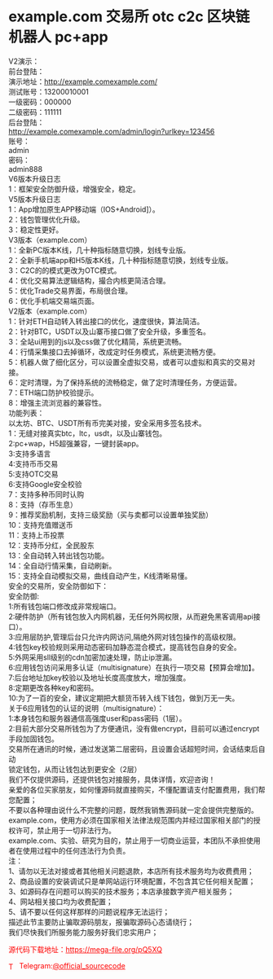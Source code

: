 # example.com 交易所 otc c2c 区块链 机器人 pc+app

V2演示：<br>前台登陆：<br>演示地址：http://example.comexample.com/<br>测试账号：13200010001<br>一级密码：000000<br>二级密码：111111<br>后台登陆：<br>http://example.comexample.com/admin/login?urlkey=123456<br>账号：<br>admin<br>密码：<br>admin888<br>V6版本升级日志<br>1：框架安全防御升级，增强安全，稳定。<br>V5版本升级日志<br>1：App增加原生APP移动端（IOS+Android]）。<br>2：钱包管理优化升级。<br>3：稳定性更好。<br>V3版本（example.com）<br>1：全新PC版本K线，几十种指标随意切换，划线专业版。<br>2：全新手机端app和H5版本K线，几十种指标随意切换，划线专业版。<br>3：C2C的的模式更改为OTC模式。<br>4：优化交易算法逻辑结构，撮合内核更简洁合理。<br>5：优化Trade交易界面，布局很合理。<br>6：优化手机端交易端页面。<br>V2版本（example.com）<br>1：针对ETH自动转入转出接口的优化，速度很快，算法简洁。<br>2：针对BTC，USDT以及山寨币接口做了安全升级，多重签名。<br>3：全站ui用到的js以及css做了优化精简，系统更流畅。<br>4：行情采集接口去掉循环，改成定时任务模式，系统更流畅方便。<br>5：机器人做了细化区分，可以设置全虚拟交易，或者可以虚拟和真实的交易对接。<br>6：定时清理，为了保持系统的流畅稳定，做了定时清理任务，方便运营。<br>7：ETH端口防护校验提示。<br>8：增强主流浏览器的兼容性。<br>功能列表：<br>以太坊、BTC、USDT所有币完美对接，安全采用多签名技术。<br>1：无缝对接真实btc，ltc，usdt，以及山寨钱包。<br>2:pc+wap，H5超强兼容，一键封装app。<br>3:支持多语言<br>4:支持币币交易<br>5:支持OTC交易<br>6:支持Google安全校验<br>7：支持多种币同时认购<br>8：支持（存币生息）<br>9：推荐奖励机制，支持三级奖励（买与卖都可以设置单独奖励）<br>10：支持充值赠送币<br>11：支持上币投票<br>12：支持币分红，全民股东<br>13：全自动转入转出钱包功能。<br>14：全自动行情采集，自动刷新。<br>15：支持全自动模拟交易，曲线自动产生，K线清晰易懂。<br>安全的交易所，安全防御如下：<br>安全防御:<br>1:所有钱包端口修改成非常规端口。<br>2:硬件防护（所有钱包放入内网机器，无任何外网权限，从而避免黑客调用api接口）。<br>3:应用层防护,管理后台只允许内网访问,隔绝外网对钱包操作的高级权限。<br>4:钱包key校验规则采用动态密码加静态混合模式，提高钱包自身的安全。<br>5:外网采用sll级别的cdn加密加速处理，防止ip泄漏。<br>6:应用钱包访问采用多认证（multisignature）在执行一项交易【预算会增加】。<br>7:后台地址加key校验以及地址长度高度放大，增加强度。<br>8:定期更改各种key和密码。<br>10:为了一百的安全，建议定期把大额货币转入线下钱包，做到万无一失。<br>关于6应用钱包的认证的说明（multisignature）：<br>1:本身钱包和服务器通信高强度user和pass密码（1层）。<br>2:目前大部分交易所钱包为了方便通讯，没有做encrypt，目前可以通过encrypt手段加固钱包。<br>交易所在通讯的时候，通过发送第二层密码，且设置会话超短时间，会话结束后自动<br>锁定钱包，从而让钱包达到更安全（2层）<br>我们不仅提供源码，还提供钱包对接服务，具体详情，欢迎咨询！<br>亲爱的各位买家朋友，如何懂源码就直接购买，不懂配置请支付配置费用，我们帮您配置；<br>不要以各种理由说什么不完整的问题，既然我销售源码就一定会提供完整版的。<br>example.com，使用方必须在国家相关法律法规范围内并经过国家相关部门的授权许可，禁止用于一切非法行为。<br>example.com、实验、研究为目的，禁止用于一切商业运营，本团队不承担使用者在使用过程中的任何违法行为负责。<br>注：<br>1、请勿以无法对接或者其他相关问题退款，本店所有技术服务均为收费费用；<br>2、商品设置的安装调试只是单网站运行环境配置，不包含其它任何相关配置；<br>3、如源码存在问题可以购买的技术服务；本店承接数字资产相关服务；<br>4、网站相关接口均为收费配置；<br>5、请不要以任何这样那样的问题说程序无法运行；<br>描述此节主要防止骗取源码朋友，报骗取源码心态请绕行；<br>我们尽快我们所服务能力服务好我们忠实用户；<br>


<p style="color: red;">源代码下载地址：<a href="https://mega-file.org/pQ5XQ" style="color: red;">https://mega-file.org/pQ5XQ</a></p><p style="color: red;"><img src="https://cdn-icons-png.flaticon.com/512/2111/2111646.png" alt="Telegram Icon" style="width: 16px; vertical-align: middle; margin-right: 5px;">Telegram:<a href="https://t.me/official_sourcecode" style="color: red;">@official_sourcecode</a></p>